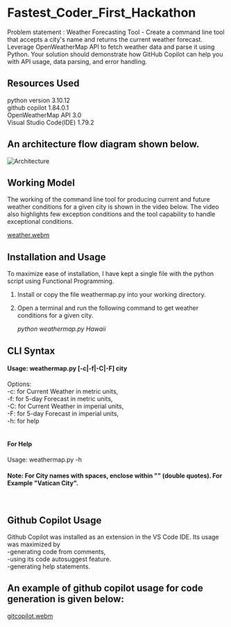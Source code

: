 # Fastest_Coder_First_Hackathon
Problem statement : Weather Forecasting Tool - Create a command line tool that accepts a city's name and returns the current weather forecast. Leverage OpenWeatherMap API to fetch weather data and parse it using Python. Your solution should demonstrate how GitHub Copilot can help you with API usage, data parsing, and error handling.

## Resources Used
  python version 3.10.12 <br/>
  github copilot 1.84.0.1 <br/>
  OpenWeatherMap API 3.0 <br/>
  Visual Studio Code(IDE) 1.79.2 <br/>

## An architecture flow diagram shown below.

![Architecture](https://github.com/Fastest-Coder-First/Fastest_Coder_First_Hackathon/assets/136478346/66ff3c45-0422-4c8f-b6c7-f9969646acd9)



## Working Model
The working of the command line tool for producing current and future weather conditions for a given city is shown in the video below. The video also highlights few exception conditions and the tool capability to handle exceptional conditions.


[weather.webm](https://github.com/Fastest-Coder-First/Fastest_Coder_First_Hackathon/assets/136478346/cdcf9caf-7ddb-48e0-a9ad-dc45b89faefb)




## Installation and Usage
  To maximize ease of installation, I have kept a single file with the python script using Functional Programming.
  
  1. Install or copy the file weathermap.py into your working directory.
  2. Open a terminal and run the following command to get weather conditions for a given city.

     _python weathermap.py Hawaii_

## CLI Syntax

#### Usage: weathermap.py [-c|-f|-C|-F] city <br/>

Options: <br/>
        -c: for Current Weather in metric units, <br/>
        -f: for 5-day Forecast in metric units, <br/>
        -C: for Current Weather in imperial units, <br/>
        -F: for 5-day Forecast in imperial units, <br/>
        -h: for help <br/>
        <br/>
#### For Help <br/>
Usage: weathermap.py -h <br/>
        
#### Note: For City names with spaces, enclose within "" (double quotes). For Example "Vatican City".
<br/>

## Github Copilot Usage
Github Copilot was installed as an extension in the VS Code IDE. Its usage was maximized by <br/>
  -generating code from comments, <br/>
  -using its code autosuggest feature. <br/>
  -generating help statements.<br/>
  
## An example of github copilot usage for code generation is given below:

[gitcopilot.webm](https://github.com/Fastest-Coder-First/Fastest_Coder_First_Hackathon/assets/136478346/81f9882c-83f3-42ce-88f8-7e91637d4fab)

